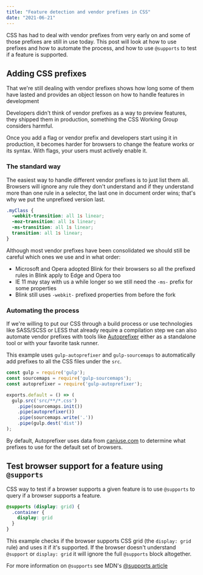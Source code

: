```yaml
---
title: "Feature detection and vendor prefixes in CSS"
date: "2021-06-21"
---
```


CSS has had to deal with vendor prefixes from very early on and some of those prefixes are still in use today. This post will look at how to use prefixes and how to automate the process, and how to use `@supports` to test if a feature is supported.

## Adding CSS prefixes

That we're still dealing with vendor prefixes shows how long some of them have lasted and provides an object lesson on how to handle features in development

Developers didn't think of vendor prefixes as a way to preview features, they shipped them in production, something the CSS Working Group considers harmful.

Once you add a flag or vendor prefix and developers start using it in production, it becomes harder for browsers to change the feature works or its syntax. With flags, your users must actively enable it.

### The standard way

The easiest way to handle different vendor prefixes is to just list them all. Browsers will ignore any rule they don't understand and if they understand more than one rule in a selector, the last one in document order wins; that's why we put the unprefixed version last.

```css
.myClass {
  -webkit-transition: all 1s linear;
  -moz-transition: all 1s linear;
  -ms-transition: all 1s linear;
  transition: all 1s linear;
}
```

Although most vendor prefixes have been consolidated we should still be careful which ones we use and in what order:

- Microsoft and Opera adopted Blink for their browsers so all the prefixed rules in Blink apply to Edge and Opera too
- IE 11 may stay with us a while longer so we still need the `-ms-` prefix for some properties
- Blink still uses `-webkit-` prefixed properties from before the fork

### Automating the process

If we're willing to put our CSS through a build process or use technologies like SASS/SCSS or LESS that already require a compilation step we can also automate vendor prefixes with tools like [Autoprefixer](https://github.com/postcss/autoprefixer) either as a standalone tool or with your favorite task runner.

This example uses `gulp-autoprefixer` and `gulp-sourcemaps` to automatically add prefixes to all the CSS files under the `src`.

```js
const gulp = require('gulp');
const sourcemaps = require('gulp-sourcemaps');
const autoprefixer = require('gulp-autoprefixer');

exports.default = () => (
  gulp.src('src/**/*.css')
    .pipe(sourcemaps.init())
    .pipe(autoprefixer())
    .pipe(sourcemaps.write('.'))
    .pipe(gulp.dest('dist'))
);
```

By default, Autoprefixer uses data from [caniuse.com](https://caniuse.com/) to determine what prefixes to use for the default set of browsers.

## Test browser support for a feature using `@supports`

CSS way to test if a browser supports a given feature is to use `@supports` to query if a browser supports a feature.

```css
@supports (display: grid) {
  .container {
    display: grid
  }
}
```

This example checks if the browser supports CSS grid (the `display: grid` rule) and uses it if it's supported. If the browser doesn't understand `@support` or `display: grid` it will ignore the full `@supports` block altogether.

For more information on `@supports` see MDN's [@supports article](https://developer.mozilla.org/en-US/docs/Web/CSS/@supports)
